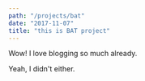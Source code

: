 ```yaml
---
path: "/projects/bat"
date: "2017-11-07"
title: "this is BAT project"
---
```


Wow! I love blogging so much already.

Yeah, I didn't either.
